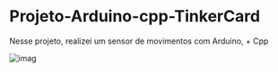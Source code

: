 # Projeto-Arduino-cpp-TinkerCard

  Nesse projeto, realizei um sensor de movimentos com Arduino, + Cpp
  
![imag](https://github.com/user-attachments/assets/a318b6ee-bb10-40b8-add4-95fb8471fec1)
